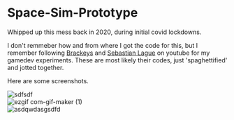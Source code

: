 # Space-Sim-Prototype

Whipped up this mess back in 2020, during initial covid lockdowns.

I don't remmeber how and from where I got the code for this, but I remember following [Brackeys](https://www.youtube.com/c/Brackeys) and [Sebastian Lague](https://www.youtube.com/c/SebastianLague) on youtube for my gamedev experiments. These are most likely their codes, just 'spaghettified' and jotted together. 

Here are some screenshots.

![sdfsdf](https://user-images.githubusercontent.com/63298621/190220181-6757ce4b-19af-4550-b4a4-e70c10384250.JPG)<br>
![ezgif com-gif-maker (1)](https://user-images.githubusercontent.com/63298621/190221154-4138cb2f-ba41-440c-8414-8e22fd2d613e.gif)<br>
![asdqwdasgsdfd](https://user-images.githubusercontent.com/63298621/190221143-23434d29-f3c5-4784-85d1-f2f63048383d.JPG)<br>

